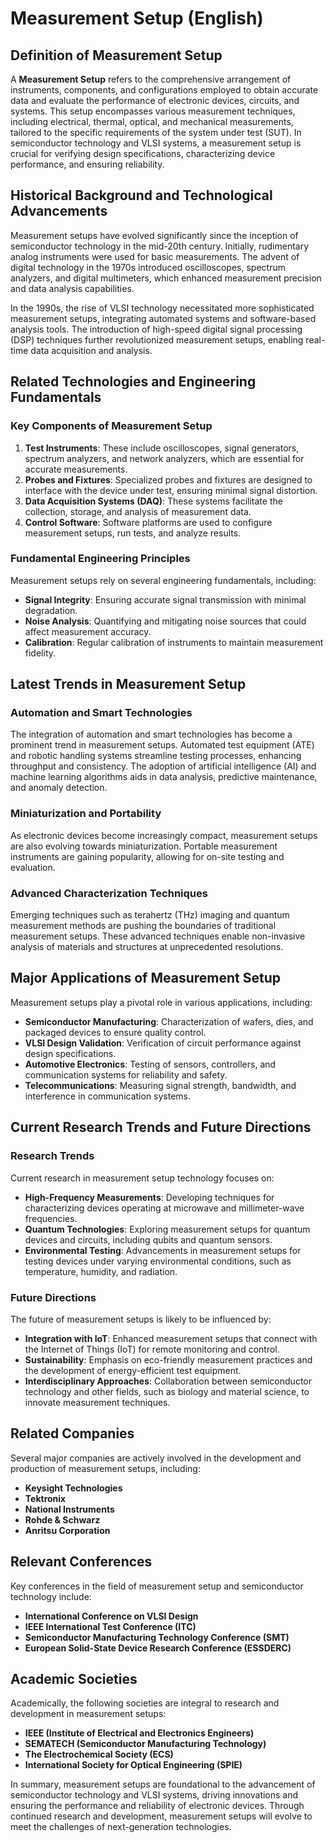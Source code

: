 # Measurement Setup (English)

## Definition of Measurement Setup

A **Measurement Setup** refers to the comprehensive arrangement of instruments, components, and configurations employed to obtain accurate data and evaluate the performance of electronic devices, circuits, and systems. This setup encompasses various measurement techniques, including electrical, thermal, optical, and mechanical measurements, tailored to the specific requirements of the system under test (SUT). In semiconductor technology and VLSI systems, a measurement setup is crucial for verifying design specifications, characterizing device performance, and ensuring reliability.

## Historical Background and Technological Advancements

Measurement setups have evolved significantly since the inception of semiconductor technology in the mid-20th century. Initially, rudimentary analog instruments were used for basic measurements. The advent of digital technology in the 1970s introduced oscilloscopes, spectrum analyzers, and digital multimeters, which enhanced measurement precision and data analysis capabilities.

In the 1990s, the rise of VLSI technology necessitated more sophisticated measurement setups, integrating automated systems and software-based analysis tools. The introduction of high-speed digital signal processing (DSP) techniques further revolutionized measurement setups, enabling real-time data acquisition and analysis.

## Related Technologies and Engineering Fundamentals

### Key Components of Measurement Setup

1. **Test Instruments**: These include oscilloscopes, signal generators, spectrum analyzers, and network analyzers, which are essential for accurate measurements.
2. **Probes and Fixtures**: Specialized probes and fixtures are designed to interface with the device under test, ensuring minimal signal distortion.
3. **Data Acquisition Systems (DAQ)**: These systems facilitate the collection, storage, and analysis of measurement data.
4. **Control Software**: Software platforms are used to configure measurement setups, run tests, and analyze results.

### Fundamental Engineering Principles

Measurement setups rely on several engineering fundamentals, including:

- **Signal Integrity**: Ensuring accurate signal transmission with minimal degradation.
- **Noise Analysis**: Quantifying and mitigating noise sources that could affect measurement accuracy.
- **Calibration**: Regular calibration of instruments to maintain measurement fidelity.

## Latest Trends in Measurement Setup

### Automation and Smart Technologies

The integration of automation and smart technologies has become a prominent trend in measurement setups. Automated test equipment (ATE) and robotic handling systems streamline testing processes, enhancing throughput and consistency. The adoption of artificial intelligence (AI) and machine learning algorithms aids in data analysis, predictive maintenance, and anomaly detection.

### Miniaturization and Portability

As electronic devices become increasingly compact, measurement setups are also evolving towards miniaturization. Portable measurement instruments are gaining popularity, allowing for on-site testing and evaluation.

### Advanced Characterization Techniques

Emerging techniques such as terahertz (THz) imaging and quantum measurement methods are pushing the boundaries of traditional measurement setups. These advanced techniques enable non-invasive analysis of materials and structures at unprecedented resolutions.

## Major Applications of Measurement Setup

Measurement setups play a pivotal role in various applications, including:

- **Semiconductor Manufacturing**: Characterization of wafers, dies, and packaged devices to ensure quality control.
- **VLSI Design Validation**: Verification of circuit performance against design specifications.
- **Automotive Electronics**: Testing of sensors, controllers, and communication systems for reliability and safety.
- **Telecommunications**: Measuring signal strength, bandwidth, and interference in communication systems.

## Current Research Trends and Future Directions

### Research Trends

Current research in measurement setup technology focuses on:

- **High-Frequency Measurements**: Developing techniques for characterizing devices operating at microwave and millimeter-wave frequencies.
- **Quantum Technologies**: Exploring measurement setups for quantum devices and circuits, including qubits and quantum sensors.
- **Environmental Testing**: Advancements in measurement setups for testing devices under varying environmental conditions, such as temperature, humidity, and radiation.

### Future Directions

The future of measurement setups is likely to be influenced by:

- **Integration with IoT**: Enhanced measurement setups that connect with the Internet of Things (IoT) for remote monitoring and control.
- **Sustainability**: Emphasis on eco-friendly measurement practices and the development of energy-efficient test equipment.
- **Interdisciplinary Approaches**: Collaboration between semiconductor technology and other fields, such as biology and material science, to innovate measurement techniques.

## Related Companies

Several major companies are actively involved in the development and production of measurement setups, including:

- **Keysight Technologies**
- **Tektronix**
- **National Instruments**
- **Rohde & Schwarz**
- **Anritsu Corporation**

## Relevant Conferences

Key conferences in the field of measurement setup and semiconductor technology include:

- **International Conference on VLSI Design**
- **IEEE International Test Conference (ITC)**
- **Semiconductor Manufacturing Technology Conference (SMT)**
- **European Solid-State Device Research Conference (ESSDERC)**

## Academic Societies

Academically, the following societies are integral to research and development in measurement setups:

- **IEEE (Institute of Electrical and Electronics Engineers)**
- **SEMATECH (Semiconductor Manufacturing Technology)**
- **The Electrochemical Society (ECS)**
- **International Society for Optical Engineering (SPIE)**

In summary, measurement setups are foundational to the advancement of semiconductor technology and VLSI systems, driving innovations and ensuring the performance and reliability of electronic devices. Through continued research and development, measurement setups will evolve to meet the challenges of next-generation technologies.